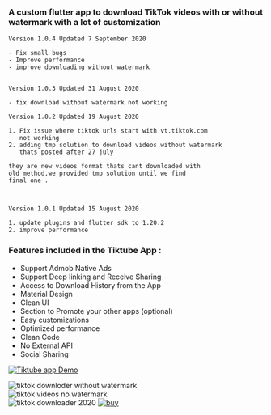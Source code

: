 ### A custom flutter app to download TikTok videos with or without watermark with a lot of customization

    Version 1.0.4 Updated 7 September 2020

    - Fix small bugs 
    - Improve performance
    - improve downloading without watermark


    Version 1.0.3 Updated 31 August 2020

    - fix download without watermark not working 

    Version 1.0.2 Updated 19 August 2020

    1. Fix issue where tiktok urls start with vt.tiktok.com
       not working
    2. adding tmp solution to download videos without watermark
       thats posted after 27 july

    they are new videos format thats cant downloaded with 
    old method,we provided tmp solution until we find
    final one .
    
     

    Version 1.0.1 Updated 15 August 2020

    1. update plugins and flutter sdk to 1.20.2
    2. improve performance
      

### Features included in the Tiktube App :

*   Support Admob Native Ads
*   Support Deep linking and Receive Sharing
*   Access to Download History from the App
*   Material Design
*   Clean UI
*   Section to Promote your other apps (optional)
*   Easy customizations
*   Optimized performance
*   Clean Code
*   No External API
*   Social Sharing

[![Tiktube  app Demo](https://i.imgur.com/VQOhRES.png)  
](http://www.mediafire.com/file/o2hxxdhxqh4wt6a/tiktube_1.0.4.apk/file)

![tiktok downloder without watermark](https://i.imgur.com/rIEF8Hc.png)  
![tiktok videos no watermark ](https://i.imgur.com/Iy8fn4g.png)  
![tiktok downloader 2020](https://i.imgur.com/VMe8YwA.png) 
[![buy](https://i.imgur.com/DIX0YKm.png)  
](https://codecanyon.net/item/tiktube-tiktok-video-downloader-no-watermark/27659111)




